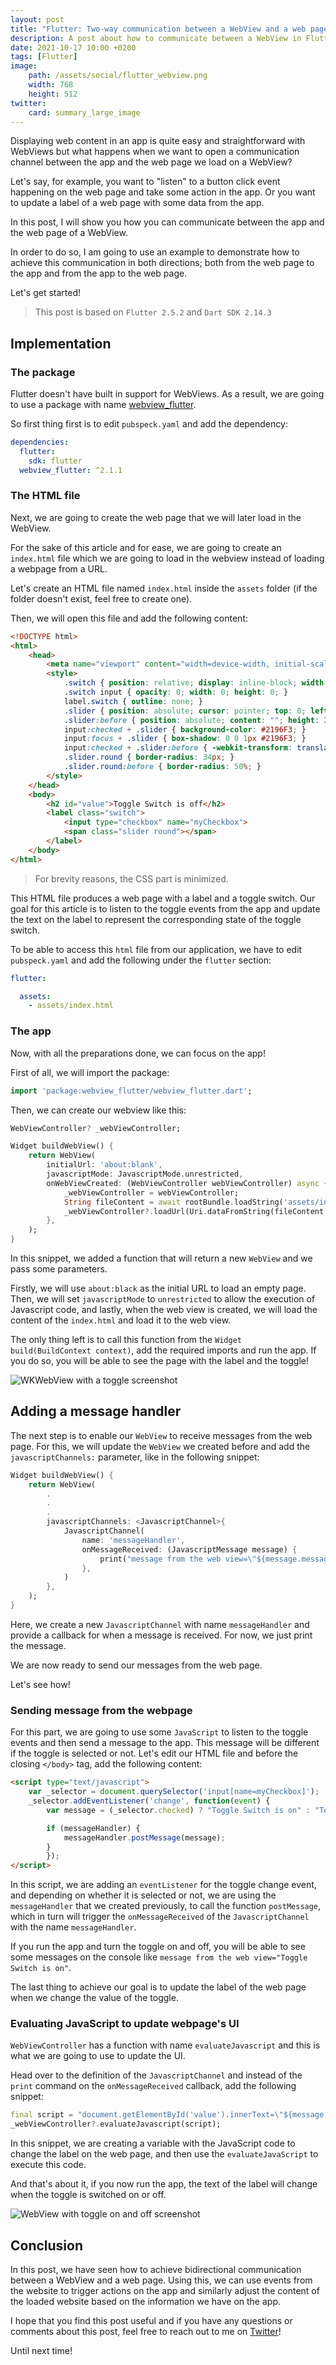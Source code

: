 ```yaml
---
layout: post
title: "Flutter: Two-way communication between a WebView and a web page"
description: A post about how to communicate between a WebView in Flutter and the website
date: 2021-10-17 10:00 +0200
tags: [Flutter]
image:
    path: /assets/social/flutter_webview.png
    width: 768
    height: 512
twitter:
    card: summary_large_image
---
```


Displaying web content in an app is quite easy and straightforward with WebViews but what happens when we want to open a communication channel between the app and the web page we load on a WebView?

Let's say, for example, you want to "listen" to a button click event happening on the web page and take some action in the app. Or you want to update a label of a web page with some data from the app. 

In this post, I will show you how you can communicate between the app and the web page of a WebView.

In order to do so, I am going to use an example to demonstrate how to achieve this communication in both directions; both from the web page to the app and from the app to the web page.

Let's get started!

> This post is based on `Flutter 2.5.2` and `Dart SDK 2.14.3`

## Implementation

### The package

Flutter doesn't have built in support for WebViews.
As a result, we are going to use a package with name [webview_flutter].

So first thing first is to edit `pubspeck.yaml` and add the dependency:
```yaml
dependencies:
  flutter:
    sdk: flutter
  webview_flutter: ^2.1.1
```

### The HTML file

Next, we are going to create the web page that we will later load in the WebView.

For the sake of this article and for ease, we are going to create an `index.html` file which we are going to load in the webview instead of loading a webpage from a URL. 

Let's create an HTML file named `index.html` inside the `assets` folder (if the folder doesn't exist, feel free to create one).

Then, we will open this file and add the following content:

```html
<!DOCTYPE html>
<html>
    <head>
        <meta name="viewport" content="width=device-width, initial-scale=1"/>
        <style>
            .switch { position: relative; display: inline-block; width: 60px; height: 34px; }
            .switch input { opacity: 0; width: 0; height: 0; }
            label.switch { outline: none; }
            .slider { position: absolute; cursor: pointer; top: 0; left: 0; right: 0; bottom: 0; background-color: #ccc; -webkit-transition: .4s; transition: .4s; outline: none; }
            .slider:before { position: absolute; content: ""; height: 26px; width: 26px; left: 4px; bottom: 4px; background-color: white; -webkit-transition: .4s; transition: .4s; }
            input:checked + .slider { background-color: #2196F3; }
            input:focus + .slider { box-shadow: 0 0 1px #2196F3; }
            input:checked + .slider:before { -webkit-transform: translateX(26px); -ms-transform: translateX(26px); transform: translateX(26px); }
            .slider.round { border-radius: 34px; }
            .slider.round:before { border-radius: 50%; }
        </style>
    </head>
    <body>
        <h2 id="value">Toggle Switch is off</h2>
        <label class="switch">
            <input type="checkbox" name="myCheckbox">
            <span class="slider round"></span>
        </label>
    </body>
</html>
```

> For brevity reasons, the CSS part is minimized. 

This HTML file produces a web page with a label and a toggle switch. Our goal for this article is to listen to the toggle events from the app and update the text on the label to represent the corresponding state of the toggle switch.

To be able to access this `html` file from our application, we have to edit `pubspeck.yaml` and add the following under the `flutter` section:
```yaml
flutter:

  assets:
    - assets/index.html
```

### The app

Now, with all the preparations done, we can focus on the app!


First of all, we will import the package:
```dart
import 'package:webview_flutter/webview_flutter.dart';
```

Then, we can create our webview like this:

```dart
WebViewController? _webViewController;

Widget buildWebView() {
    return WebView(
        initialUrl: 'about:blank',
        javascriptMode: JavascriptMode.unrestricted,
        onWebViewCreated: (WebViewController webViewController) async {
            _webViewController = webViewController;
            String fileContent = await rootBundle.loadString('assets/index.html');
            _webViewController?.loadUrl(Uri.dataFromString(fileContent, mimeType: 'text/html', encoding: Encoding.getByName('utf-8')).toString());
        },
    );
}
```
In this snippet, we added a function that will return a new `WebView` and we pass some parameters.

Firstly, we will use `about:black` as the initial URL to load an empty page.
Then, we will set `javascriptMode` to `unrestricted` to allow the execution of Javascript code, and lastly, when the web view is created, we will load the content of the `index.html` and load it to the web view. 

The only thing left is to call this function from the `Widget build(BuildContext context)`, add the required imports and run the app. If you do so, you will be able to see the page with the label and the toggle!

![WKWebView with a toggle screenshot]({{site.url}}/assets/fl_webview/toggle_off.jpeg)

## Adding a message handler

The next step is to enable our `WebView` to receive messages from the web page. 
For this, we will update the `WebView` we created before and add the `javascriptChannels:` parameter, like in the following snippet:

```dart
Widget buildWebView() {
    return WebView(
        .
        .
        .
        javascriptChannels: <JavascriptChannel>{
            JavascriptChannel(
                name: 'messageHandler',
                onMessageReceived: (JavascriptMessage message) {
                    print("message from the web view=\"${message.message}\"");
                },
            )
        },
    );
}
```

Here, we create a new `JavascriptChannel` with name `messageHandler` and provide a callback for when a message is received. For now, we just print the message.

We are now ready to send our messages from the web page.

Let's see how!

### Sending message from the webpage

For this part, we are going to use some `JavaScript` to listen to the toggle events and then send a message to the app. This message will be different if the toggle is selected or not. Let's edit our HTML file and before the closing `</body>` tag, add the following content:

```html
<script type="text/javascript">
    var _selector = document.querySelector('input[name=myCheckbox]');
    _selector.addEventListener('change', function(event) {
        var message = (_selector.checked) ? "Toggle Switch is on" : "Toggle Switch is off";

        if (messageHandler) {
            messageHandler.postMessage(message);
        }
        });
</script>
```

In this script, we are adding an `eventListener` for the toggle change event, and depending on whether it is selected or not, we are using the `messageHandler` that we created previously, to call the function `postMessage`, which in turn will trigger the `onMessageReceived` of the `JavascriptChannel` with the name `messageHandler`.

If you run the app and turn the toggle on and off, you will be able to see some messages on the console like `message from the web view="Toggle Switch is on"`.

The last thing to achieve our goal is to update the label of the web page when we change the value of the toggle.

### Evaluating JavaScript to update webpage's UI

`WebViewController` has a function with name `evaluateJavascript` and this is what we are going to use to update the UI. 

Head over to the definition of the `JavascriptChannel` and instead of the `print` command on the `onMessageReceived` callback, add the following snippet:

```dart
final script = "document.getElementById('value').innerText=\"${message.message}\"";
_webViewController?.evaluateJavascript(script);
```

In this snippet, we are creating a variable with the JavaScript code to change the label on the web page, and then use the `evaluateJavaScript` to execute this code.

And that's about it, if you now run the app, the text of the label will change when the toggle is switched on or off. 

![WebView with toggle on and off screenshot]({{site.url}}/assets/fl_webview/toggle_animation.gif)

## Conclusion

In this post, we have seen how to achieve bidirectional communication between a WebView and a web page. Using this, we can use events from the website to trigger actions on the app and similarly adjust the content of the loaded website based on the information we have on the app. 

I hope that you find this post useful and if you have any questions or comments about this post, feel free to reach out to me on [Twitter]!

Until next time!


[webview_flutter]: https://pub.dev/packages/webview_flutter
[Twitter]: https://twitter.com/diamantidis_io
